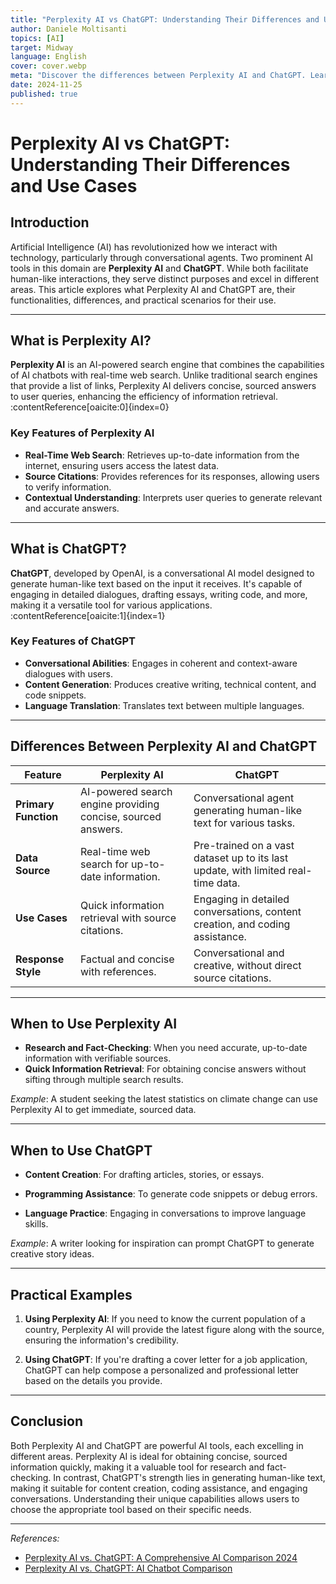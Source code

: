 ```yaml
---
title: "Perplexity AI vs ChatGPT: Understanding Their Differences and Use Cases"
author: Daniele Moltisanti
topics: [AI]
target: Midway
language: English
cover: cover.webp
meta: "Discover the differences between Perplexity AI and ChatGPT. Learn what they are, how they work, their use cases, and practical examples to choose the right AI tool for your needs."
date: 2024-11-25
published: true
---
```




# Perplexity AI vs ChatGPT: Understanding Their Differences and Use Cases

## Introduction

Artificial Intelligence (AI) has revolutionized how we interact with technology, particularly through conversational agents. Two prominent AI tools in this domain are **Perplexity AI** and **ChatGPT**. While both facilitate human-like interactions, they serve distinct purposes and excel in different areas. This article explores what Perplexity AI and ChatGPT are, their functionalities, differences, and practical scenarios for their use.

---

## What is Perplexity AI?

**Perplexity AI** is an AI-powered search engine that combines the capabilities of AI chatbots with real-time web search. Unlike traditional search engines that provide a list of links, Perplexity AI delivers concise, sourced answers to user queries, enhancing the efficiency of information retrieval. :contentReference[oaicite:0]{index=0}

### Key Features of Perplexity AI

- **Real-Time Web Search**: Retrieves up-to-date information from the internet, ensuring users access the latest data.
- **Source Citations**: Provides references for its responses, allowing users to verify information.
- **Contextual Understanding**: Interprets user queries to generate relevant and accurate answers.

---

## What is ChatGPT?

**ChatGPT**, developed by OpenAI, is a conversational AI model designed to generate human-like text based on the input it receives. It's capable of engaging in detailed dialogues, drafting essays, writing code, and more, making it a versatile tool for various applications. :contentReference[oaicite:1]{index=1}

### Key Features of ChatGPT

- **Conversational Abilities**: Engages in coherent and context-aware dialogues with users.
- **Content Generation**: Produces creative writing, technical content, and code snippets.
- **Language Translation**: Translates text between multiple languages.

---

## Differences Between Perplexity AI and ChatGPT

| Feature                 | Perplexity AI                                                                 | ChatGPT                                                                 |
|-------------------------|-------------------------------------------------------------------------------|-------------------------------------------------------------------------|
| **Primary Function**    | AI-powered search engine providing concise, sourced answers.                  | Conversational agent generating human-like text for various tasks.      |
| **Data Source**         | Real-time web search for up-to-date information.                              | Pre-trained on a vast dataset up to its last update, with limited real-time data. |
| **Use Cases**           | Quick information retrieval with source citations.                            | Engaging in detailed conversations, content creation, and coding assistance. |
| **Response Style**      | Factual and concise with references.                                          | Conversational and creative, without direct source citations.           |

---

## When to Use Perplexity AI

- **Research and Fact-Checking**: When you need accurate, up-to-date information with verifiable sources.
- **Quick Information Retrieval**: For obtaining concise answers without sifting through multiple search results.

*Example*: A student seeking the latest statistics on climate change can use Perplexity AI to get immediate, sourced data.

---

## When to Use ChatGPT

- **Content Creation**: For drafting articles, stories, or essays.

- **Programming Assistance**: To generate code snippets or debug errors.

- **Language Practice**: Engaging in conversations to improve language skills.

*Example*: A writer looking for inspiration can prompt ChatGPT to generate creative story ideas.

---

## Practical Examples

1. **Using Perplexity AI**: If you need to know the current population of a country, Perplexity AI will provide the latest figure along with the source, ensuring the information's credibility.


2. **Using ChatGPT**: If you're drafting a cover letter for a job application, ChatGPT can help compose a personalized and professional letter based on the details you provide.

---

## Conclusion

Both Perplexity AI and ChatGPT are powerful AI tools, each excelling in different areas. Perplexity AI is ideal for obtaining concise, sourced information quickly, making it a valuable tool for research and fact-checking. In contrast, ChatGPT's strength lies in generating human-like text, making it suitable for content creation, coding assistance, and engaging conversations. Understanding their unique capabilities allows users to choose the appropriate tool based on their specific needs.

---

*References:*

- [Perplexity AI vs. ChatGPT: A Comprehensive AI Comparison 2024](https://codeforgeek.com/perplexity-vs-chatgpt/)
- [Perplexity AI vs. ChatGPT: AI Chatbot Comparison](https://explodingtopics.com/blog/perplexity-ai-vs-chatgpt)


